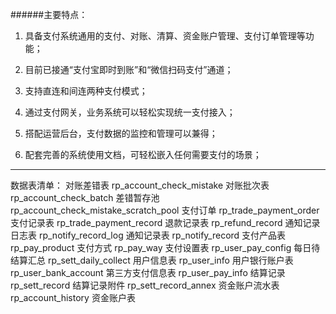######主要特点：

1. 具备支付系统通用的支付、对账、清算、资金账户管理、支付订单管理等功能；

2. 目前已接通“支付宝即时到账”和“微信扫码支付”通道；

3. 支持直连和间连两种支付模式；

4. 通过支付网关，业务系统可以轻松实现统一支付接入；

5. 搭配运营后台，支付数据的监控和管理可以兼得；

6. 配套完善的系统使用文档，可轻松嵌入任何需要支付的场景；


----------------------------------------------------------------------------------

 
数据表清单：
对账差错表
rp_account_check_mistake
对账批次表
rp_account_check_batch
差错暂存池
rp_account_check_mistake_scratch_pool
支付订单
rp_trade_payment_order
支付记录表
rp_trade_payment_record
退款记录表
rp_refund_record
通知记录日志表
rp_notify_record_log
通知记录表
rp_notify_record
支付产品表
rp_pay_product
支付方式
rp_pay_way
支付设置表
rp_user_pay_config
每日待结算汇总
rp_sett_daily_collect
用户信息表
rp_user_info
用户银行账户表
rp_user_bank_account
第三方支付信息表
rp_user_pay_info
结算记录
rp_sett_record
结算记录附件
rp_sett_record_annex
资金账户流水表
rp_account_history
资金账户表




 

